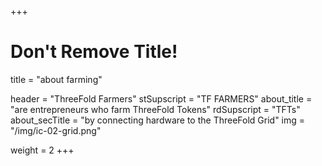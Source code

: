 +++
# Don't Remove Title!
title = "about farming"

header = "ThreeFold Farmers"
stSupscript = "TF FARMERS"
about_title = "are entrepreneurs who farm ThreeFold Tokens"
rdSupscript = "TFTs"
about_secTitle = "by connecting hardware to the ThreeFold Grid"
img = "/img/ic-02-grid.png"

weight = 2
+++
